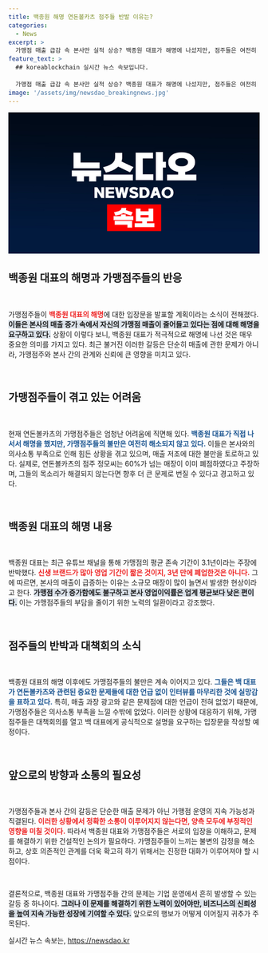 ```yaml
---
title: 백종원 해명 연돈볼카츠 점주들 반발 이유는?
categories:
  - News
excerpt: >
  가맹점 매출 급감 속 본사만 실적 상승? 백종원 대표가 해명에 나섰지만, 점주들은 여전히 논점 흐리기라 반발! 갈등의 중심에 서 있는 연돈볼카츠, 과연 이들의 향후 대응은? 클릭해서 사건의 전모를 확인하세요!
feature_text: >
  ## koreablockchain 실시간 뉴스 속보입니다.

  가맹점 매출 급감 속 본사만 실적 상승? 백종원 대표가 해명에 나섰지만, 점주들은 여전히 논점 흐리기라 반발! 갈등의 중심에 서 있는 연돈볼카츠, 과연 이들의 향후 대응은? 클릭해서 사건의 전모를 확인하세요!
image: '/assets/img/newsdao_breakingnews.jpg'
---
```


<p><img src="/assets/img/newsdao_breakingnews.jpg" alt="koreablockchain 속보" /></p>

<h2 data-ke-size="size26">백종원 대표의 해명과 가맹점주들의 반응</h2>

<p data-ke-size="size16">&nbsp;</p>

<p>가맹점주들이 <b><span style="color: #ee2323;">백종원 대표의 해명</span></b>에 대한 입장문을 발표할 계획이라는 소식이 전해졌다. <b><span style="background-color: #21538527;">이들은 본사의 매출 증가 속에서 자신의 가맹점 매출이 줄어들고 있다는 점에 대해 해명을 요구하고 있다.</span></b> 상황이 이렇다 보니, 백종원 대표가 적극적으로 해명에 나선 것은 매우 중요한 의미를 가지고 있다. 최근 불거진 이러한 갈등은 단순히 매출에 관한 문제가 아니라, 가맹점주와 본사 간의 관계와 신뢰에 큰 영향을 미치고 있다.</p>

<p data-ke-size="size16">&nbsp;</p>

<h2 data-ke-size="size26">가맹점주들이 겪고 있는 어려움</h2>

<p data-ke-size="size16">&nbsp;</p>

<p>현재 연돈볼카츠의 가맹점주들은 엄청난 어려움에 직면해 있다. <b><span style="color: #1a5490;">백종원 대표가 직접 나서서 해명을 했지만, 가맹점주들의 불만은 여전히 해소되지 않고 있다.</span></b> 이들은 본사와의 의사소통 부족으로 인해 힘든 상황을 겪고 있으며, 매출 저조에 대한 불만을 토로하고 있다. 실제로, 연돈볼카츠의 점주 정모씨는 60%가 넘는 매장이 이미 폐점하였다고 주장하며, 그들의 목소리가 해결되지 않는다면 향후 더 큰 문제로 번질 수 있다고 경고하고 있다.</p>

<p data-ke-size="size16">&nbsp;</p>

<h2 data-ke-size="size26">백종원 대표의 해명 내용</h2>

<p data-ke-size="size16">&nbsp;</p>

<p>백종원 대표는 최근 유튜브 채널을 통해 가맹점의 평균 존속 기간이 3.1년이라는 주장에 반박했다. <b><span style="color: #ee2323;">신생 브랜드가 많아 영업 기간이 짧은 것이지, 3년 만에 폐업한것은 아니다.</span></b> 그에 따르면, 본사의 매출이 급증하는 이유는 소규모 매장이 많이 늘면서 발생한 현상이라고 한다. <b><span style="background-color: #21538527;">가맹점 수가 증가함에도 불구하고 본사 영업이익률은 업계 평균보다 낮은 편이다.</span></b> 이는 가맹점주들의 부담을 줄이기 위한 노력의 일환이라고 강조했다.</p>

<p data-ke-size="size16">&nbsp;</p>

<h2 data-ke-size="size26">점주들의 반박과 대책회의 소식</h2>

<p data-ke-size="size16">&nbsp;</p>

<p>백종원 대표의 해명 이후에도 가맹점주들의 불만은 계속 이어지고 있다. <b><span style="color: #1a5490;">그들은 백 대표가 연돈볼카츠와 관련된 중요한 문제들에 대한 언급 없이 인터뷰를 마무리한 것에 실망감을 표하고 있다.</span></b> 특히, 매출 과장 광고와 같은 문제점에 대한 언급이 전혀 없었기 때문에, 가맹점주들은 의사소통 부족을 느낄 수밖에 없었다. 이러한 상황에 대응하기 위해, 가맹점주들은 대책회의를 열고 백 대표에게 공식적으로 설명을 요구하는 입장문을 작성할 예정이다.</p>

<p data-ke-size="size16">&nbsp;</p>

<h2 data-ke-size="size26">앞으로의 방향과 소통의 필요성</h2>

<p data-ke-size="size16">&nbsp;</p>

<p>가맹점주들과 본사 간의 갈등은 단순한 매출 문제가 아닌 가맹점 운영의 지속 가능성과 직결된다. <b><span style="color: #ee2323;">이러한 상황에서 정확한 소통이 이루어지지 않는다면, 양측 모두에 부정적인 영향을 미칠 것이다.</span></b> 따라서 백종원 대표와 가맹점주들은 서로의 입장을 이해하고, 문제를 해결하기 위한 건설적인 논의가 필요하다. 가맹점주들이 느끼는 불변의 감정을 해소하고, 상호 의존적인 관계를 더욱 확고히 하기 위해서는 진정한 대화가 이루어져야 할 시점이다.</p>

<p data-ke-size="size16">&nbsp;</p>

<p>결론적으로, 백종원 대표와 가맹점주들 간의 문제는 기업 운영에서 흔히 발생할 수 있는 갈등 중 하나이다. <b><span style="background-color: #21538527;">그러나 이 문제를 해결하기 위한 노력이 있어야만, 비즈니스의 신뢰성을 높여 지속 가능한 성장에 기여할 수 있다.</span></b> 앞으로의 행보가 어떻게 이어질지 귀추가 주목된다.</p>
실시간 뉴스 속보는, <a href="https://newsdao.kr" rel="dofollow">https://newsdao.kr</a>


